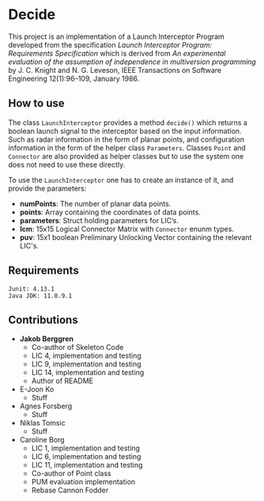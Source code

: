 # **Decide**
This project is an implementation of a Launch Interceptor Program developed from the specification _Launch Interceptor Program: Requirements
Specification_ which is derived from _An experimental evaluation of the
assumption of independence in multiversion programming_ by J. C. Knight and
N. G. Leveson, IEEE Transactions on Software Engineering 12(1):96–109,
January 1986.

## How to use
The class ```LaunchInterceptor```  provides a method ```decide()``` which returns a boolean launch signal to the interceptor based on the input information. Such as radar information in the form of planar points, and configuration information in the form of the helper class ```Parameters```. Classes ```Point``` and ```Connector``` are also provided as helper classes but to use the system one does not need to use these directly.

To use the ```LaunchInterceptor``` one has to create an instance of it, and provide the parameters:

- **numPoints**: The number of planar data points.
- **points**: Array containing the coordinates of data points.
- **parameters**: Struct holding parameters for LIC’s.
- **lcm**: 15x15 Logical Connector Matrix with ```Connector``` enunm types.
- **puv**: 15x1 boolean Preliminary Unlocking Vector containing the relevant LIC's.

## Requirements
    Junit: 4.13.1
    Java JDK: 11.0.9.1


## Contributions

- **Jakob Berggren**
  - Co-author of Skeleton Code
  - LIC 4, implementation and testing
  - LIC 9, implementation and testing
  - LIC 14, implementation and testing
  - Author of README 
- E-Joon Ko
    - Stuff
- Agnes Forsberg
    - Stuff
- Niklas Tomsic
  - Stuff
- Caroline Borg
  - LIC 1, implementation and testing
  - LIC 6, implementation and testing
  - LIC 11, implementation and testing
  - Co-author of Point class
  - PUM evaluation implementation
  - Rebase Cannon Fodder
